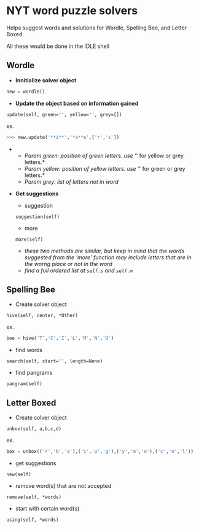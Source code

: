 # NYT word puzzle solvers
Helps suggest words and solutions for Wordle, Spelling Bee, and Letter Boxed.

All these would be done in the IDLE shell

## Wordle

- **Innitialize solver object**
``` python
new = wordle()
```
- **Update the object based on information gained**
```
update(self, green='', yellow='', grey=[])
```
ex.
```python
>>> new.update('**i**','*a**e',['r','s'])
```
-
  - *Param green: position of green letters. use '*' for yellow or grey letters.*
  - *Param yellow: position of yellow letters. use '*' for green or grey letters.*
  - *Param grey: list of letters not in word*
  
- **Get suggestions**
  - suggestion
  ```
  suggestion(self)
  ```
  
  - more
  ```
  more(self)
  ```
  
  - *these two methods are similar, but keep in mind that the words suggested from the 'more' function may include letters that are in the worng place or not in the word*
  - *find a full ordered list at ```self.s``` and ```self.m```*

## Spelling Bee

- Create solver object
```
hive(self, center, *Other)
```
ex.
```python
bee = hive('T','C','I','L','M','N','O')
```

- find words
```
search(self, start='', length=None)
```

- find pangrams
```
pangram(self)
```



## Letter Boxed

- Create solver object
```
unbox(self, a,b,c,d)
```
ex.
```python
box = unbox(('r','b','a'),('i','u','g'),('y','m','o'),('c','n','l'))
```

- get suggestions
```
new(self)
```

- remove word(s) that are not accepted
```
remove(self, *words)
```

- start with certain word(s)
```
using(self, *words)
```
